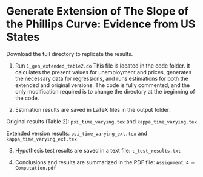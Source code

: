 # Generate Extension of The Slope of the Phillips Curve: Evidence from US States

Download the full directory to replicate the results.

1. Run `1_gen_extended_table2.do`
This file is located in the code folder. It calculates the present values for unemployment and prices, generates the necessary data for regressions, and runs estimations for both the extended and original versions.
The code is fully commented, and the only modification required is to change the directory at the beginning of the code.

2. Estimation results are saved in LaTeX files in the output folder:

Original results (Table 2): `psi_time_varying.tex` and `kappa_time_varying.tex`

Extended version results: `psi_time_varying_ext.tex` and `kappa_time_varying_ext.tex`

3. Hypothesis test results are saved in a text file: `t_test_results.txt`

4. Conclusions and results are summarized in the PDF file: `Assignment 4 – Computation.pdf`
